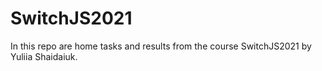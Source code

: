 # SwitchJS2021

In this repo are home tasks and results from the course SwitchJS2021 by Yuliia Shaidaiuk.

